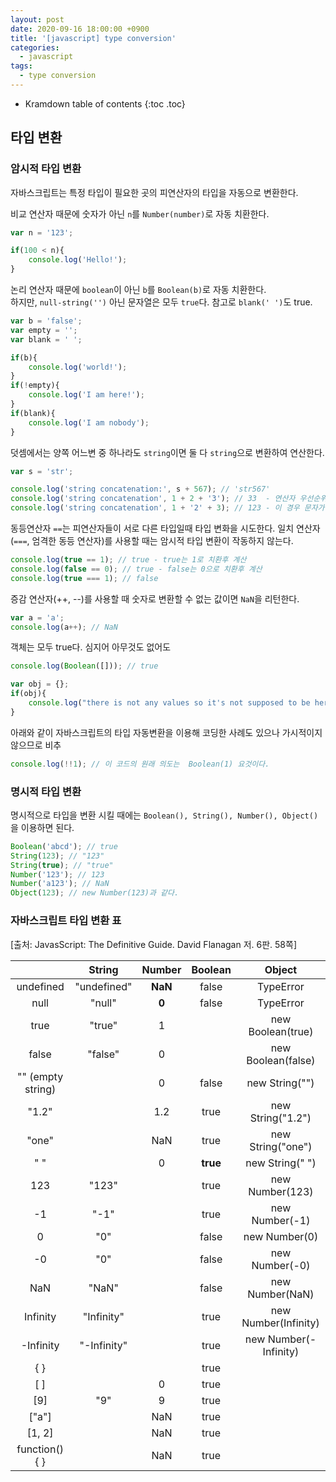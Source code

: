 ```yaml
---
layout: post
date: 2020-09-16 18:00:00 +0900
title: '[javascript] type conversion'
categories:
  - javascript
tags:
  - type conversion
---
```


* Kramdown table of contents
{:toc .toc}

## 타입 변환

### 암시적 타입 변환

자바스크립트는 특정 타입이 필요한 곳의 피연산자의 타입을 자동으로 변환한다.

비교 연산자 때문에 숫자가 아닌 `n`를 `Number(number)`로 자동 치환한다.

```js
var n = '123';

if(100 < n){
    console.log('Hello!');
}
```

논리 연산자 때문에 `boolean`이 아닌 `b`를 `Boolean(b)`로 자동 치환한다.  
하지만, `null-string('')` 아닌 문자열은 모두 `true`다. 참고로 `blank(' ')`도 true.

```js
var b = 'false';
var empty = '';
var blank = ' ';

if(b){
    console.log('world!');
}
if(!empty){
    console.log('I am here!');
}
if(blank){
    console.log('I am nobody');
}
```

덧셈에서는 양쪽 어느변 중 하나라도 `string`이면 둘 다 `string`으로 변환하여 연산한다.

```js
var s = 'str';

console.log('string concatenation:', s + 567); // 'str567'
console.log('string concatenation', 1 + 2 + '3'); // 33  - 연산자 우선순위 때문에 1 + 2 가 먼저 연산이 된후 string과 결합된다.
console.log('string concatenation', 1 + '2' + 3); // 123 - 이 경우 문자가 아닌 숫자는 String(1) 이런식으로 자동 치환함.
```

동등연산자 `==`는 피연산자들이 서로 다른 타입일때 타입 변화을 시도한다.
일치 연산자(`===`, 엄격한 동등 연산자)를 사용할 때는 암시적 타입 변환이 작동하지 않는다.

```js
console.log(true == 1); // true - true는 1로 치환후 계산
console.log(false == 0); // true - false는 0으로 치환후 계산
console.log(true === 1); // false
```

증감 연산자(++, --)를 사용할 때 숫자로 변환할 수 없는 값이면 `NaN`을 리턴한다.

```js
var a = 'a';
console.log(a++); // NaN
```

객체는 모두 true다. 심지어 아무것도 없어도

```js
console.log(Boolean([])); // true

var obj = {};
if(obj){
    console.log("there is not any values so it's not supposed to be here!! it's not my intention.");
}
```

아래와 같이 자바스크립트의 타입 자동변환을 이용해 코딩한 사례도 있으나 가시적이지 않으므로 비추

```js
console.log(!!1); // 이 코드의 원래 의도는  Boolean(1) 요것이다.
```


### 명시적 타입 변환
명시적으로 타입을 변환 시킬 때에는 `Boolean(), String(), Number(), Object()`을 이용하면 된다.

```js
Boolean('abcd'); // true
String(123); // "123"
String(true); // "true"
Number('123'); // 123
Number('a123'); // NaN
Object(123); // new Number(123)과 같다.
```

### 자바스크립트 타입 변환 표

[출처: JavasScript: The Definitive Guide. David Flanagan 저. 6판. 58쪽]

|                   |    String   | Number | Boolean |         Object        |
|:-----------------:|:-----------:|:------:|:-------:|:---------------------:|
| undefined         | "undefined" | **NaN**| false   | TypeError             |
| null              | "null"      | **0**  | false   | TypeError             |
| true              | "true"      | 1      |         | new Boolean(true)     |
| false             | "false"     | 0      |         | new Boolean(false)    |
| "" (empty string) |             | 0      | false   | new String("")        |
| "1.2"             |             | 1.2    | true    | new String("1.2")     |
| "one"             |             | NaN    | true    | new String("one")     |
| " "               |             | 0      | **true**| new String(" ")       |
| 123               | "123"       |        | true    | new Number(123)       |
| -1                | "-1"        |        | true    | new Number(-1)        |
| 0                 | "0"         |        | false   | new Number(0)         |
| -0                | "0"         |        | false   | new Number(-0)        |
| NaN               | "NaN"       |        | false   | new Number(NaN)       |
| Infinity          | "Infinity"  |        | true    | new Number(Infinity)  |
| -Infinity         | "-Infinity" |        | true    | new Number(-Infinity) |
| { }               |             |        | true    |                       |
| [ ]               |             | 0      | true    |                       |
| [9]               | "9"         | 9      | true    |                       |
| ["a"]             |             | NaN    | true    |                       |
| [1, 2]            |             | NaN    | true    |                       |
| function() { }    |             | NaN    | true    |                       |
